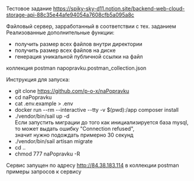 Тестовое задание https://spiky-sky-d11.notion.site/backend-web-cloud-storage-api-88c35e44afe94054a7608cfb5a095a8c

Файловый сервер, зарработанный в соответствии с тех. заданием
Реализованные дополнительные функции:
- получить размер всех файлов внутри директории
- получить размер всех файлов на диске
- генерация уникальной публичной ссылки на файл

коллекция postman napopravku.postman_collection.json

Инструкция для запуска:
- git clone https://github.com/p-o-x/naPopravku
- cd naPopravku
- cat .env.example > .env
- docker run --rm --interactive --tty -v $(pwd):/app composer install
- ./vendor/bin/sail up -d <br />
Если запустить миграции до того как инициализируется база mysql, <br />
 то может выдать ошибку "Connection refused",<br />
 значит нужно подождать примерно 30 секунд
- ./vendor/bin/sail artisan migrate
- cd ..
- chmod 777 naPopravku -R

Сервис запущен по адресу http://84.38.183.114
в коллекции postman примеры запросов к сервису